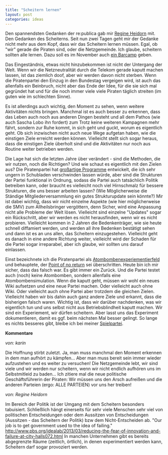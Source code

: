 ```yaml
---
title: "Scheitern lernen"
layout: post
categories: ideas
---
```

Den spannendsten Gedanken der re:publica gab mir <a href="https://twitter.com/regineheidorn">Regine Heidorn</a> mit. Den Gedanken des Scheiterns.
Seit nun zwei Tagen geht mir der Gedanke nicht mehr aus dem Kopf, dass wir das Scheitern lernen müssen. Egal, ob "wir" gerade die Piraten sind, oder die Netzgemeinde. Ich glaube, scheitern sollten alle lernen. Dazu soll es im November auch <a href="http://odyssey-of-failure.info/">ein Barcamp</a> geben.

Das Eingeständnis, etwas nicht hinzubekommen ist nicht der Untergang der Welt. Wenn wir die Netzneutralität durch die Telekom gerade kaputt machen lassen, ist das ziemlich doof, aber wir werden davon nicht sterben.
Wenn die Piratenpartei den Einzug in den Bundestag vergeigen wird, ist auch das allenfalls ein Beinbruch, nicht aber das Ende der Idee, für die sie sich mal gegründet hat und für die noch immer viele viele Piraten täglich streiten (im guten wie im schlechten Sinne).

Es ist allerdings auch wichtig, den Moment zu sehen, wenn weitere Aktivitäten nichts bringen. Manchmal ist es auch besser zu erkennen, dass das Leben auch noch aus anderen Dingen besteht und all dem Pathos (wie auch Sascha Lobo ihn fordert) zum Trotz keine weiteren Kampagnen mehr fährt, sondern zur Ruhe kommt, in sich geht und guckt, worum es eigentlich geht. Ob sich inzwischen nicht auch neue Wege aufgetan haben, wie die einstigen Ziele erreicht werden können. Vielleicht stellt sich sogar heraus, dass die einstigen Ziele überholt sind und die Aktivitäten nur noch aus Routine weiter betrieben werden.

Die Lage hat sich die letzten Jahre über verändert - sind die Methoden, die wir nutzen, noch die Richtigen? Und wie schaut es eigentlich mit den Zielen aus? Die Piratenpartei hat <a href="http://kein-programm.de">großartige Programme</a> entwickelt, die ich sehr ungern in Schubladen verschwinden lassen würde, aber sind die Strukturen der Partei funktional in Ordnung, sodass die Partei auch tatsächlich Politik betreiben kann, oder braucht es vielleicht noch viel Hirnschmalz für bessere Strukturen, die uns besser arbeiten lassen? (Wie Möglicherweise die Ständige Mitgliederversammlung ein gutes Strukturupdate sein könnte?)
Mir ist dabei wichtig, dass wir nicht einzelne Aspekte (wie hier möglicherweise die SMV) zum Allheilsbringer vergöttern, denn Sicher, wird eine Anpassung nicht alle Probleme der Welt lösen. Vielleicht sind einzelne "Updates" sogar ein Rückschritt, aber wir werden es nicht herausfinden, wenn wir es nicht probieren.
Vielleicht kommen in 2 Jahren die Bedenkenträger, wie sie heute schnell diffamiert werden, und werden all ihre Bedenken bestätigt sehen und dann ist es an uns allen, das Scheitern einzugestehen. Vielleicht geht es danach in eine andere Richtung weiter, vielleicht wird der Schaden für die Partei sogar irreparabel, aber ich glaube, wir sollten uns darauf einlassen.

Einst bezeichnete ich die Piratenpartei als <a href="http://zweifeln.org/ich-und-das-atombombenexperimentierfeld-piratenpartei/">Atombombenexperiementierfeld</a> und behauptete, der <a href="https://wiki.piratenpartei.de/BE:Parteitag/2012.2/Kandidaten/Zweifeln#Ich_kandidiere">Point of no return</a> sei überschritten. Heute bin ich mir sicher, dass das falsch war. Es gibt immer ein Zurück. Und die Partei testet auch (noch) keine Atombomben, sondern allenfalls eine Atombombensimulation. Wenn die kaputt geht, müssen wir wohl ein neues Wiki aufsetzen und eine neue Partei machen. Oder vielleicht auch ohne Wiki. Oder vielleicht auch ohne Partei aber trotzdem die gleichen Zielen. Vielleicht haben wir bis dahin auch ganz andere Ziele und erkannt, dass die bisherigen falsch waren. Wichtig ist, dass wir darüber nachdenken, was wir eigentlich tun und uns selbst nicht aus Betriebsblindheit kaputt machen. Wir sind ein Experiement, wir dürfen scheitern. Aber lasst uns das Experiment dokumentieren, damit es ggf. beim nächsten Mal besser gelingt. So lange es nichts besseres gibt, bleibe ich bei meiner <a href="http://zweifeln.org/spielpartei/">Spielpartei</a>.
		

__Kommentare__
			
_von: karin_
			
Die Hoffnung stirbt zuletzt. Ja, man muss manchmal den Moment erkennen in dem man aufhört zu kämpfen... Aber man muss bereit sein immer wieder aufzustehen und es weiter zu versuchen! Die Netzgemeinde lebt, wir sind viele und wir werden nur scheitern, wenn wir nicht endlich aufhören uns im Selbstmitleid zu baden... Ich zitiere mal die neue politische Geschäftsführerin der Piraten: Wir müssen uns den Arsch aufreißen und die anderen Parteien (ergo: ALLE PARTEIEN) vor uns her treiben!

			
_von: Regine Heidorn_
			
Im Bereich der Politik ist der Umgang mit dem Scheitern besonders tabuisiert. Schließlich hängt einerseits für sehr viele Menschen sehr viel von politischen Entscheidungen oder dem Aussitzen von Entscheidungen (Aussitzen - das Scheitern der Politik) bzw dem Nicht-Entscheiden ab.
"Our job is to get government used to the idea of failing." http://www.pbs.org/idealab/2013/03/reducing-the-fear-of-innovation-and-failure-at-city-halls072.html
In manchen Unternehmen gibt es bereits abgegrenzte Räume (zeitlich, örtlich), in denen experimentiert werden kann, Scheitern darf sogar provoziert werden.

